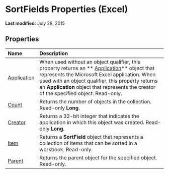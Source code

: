 
# SortFields Properties (Excel)

 **Last modified:** July 28, 2015


## Properties



|**Name**|**Description**|
|:-----|:-----|
| [Application](4c443cb0-bee2-e561-cfef-b0c6fb70ff49.md)|When used without an object qualifier, this property returns an  ** [Application](19b73597-5cf9-4f56-8227-b5211f657f6f.md)** object that represents the Microsoft Excel application. When used with an object qualifier, this property returns an **Application** object that represents the creator of the specified object. Read-only.|
| [Count](33225de8-3af3-b64b-4873-0c3d29609ca9.md)|Returns the number of objects in the collection. Read-only  **Long**.|
| [Creator](ffdbea4a-0e5f-49cb-0345-8d6ffe8d0eef.md)|Returns a 32-bit integer that indicates the application in which this object was created. Read-only  **Long**.|
| [Item](34500abd-7603-09ae-140b-111ac3aeb000.md)|Returns a  **SortField** object that represents a collection of items that can be sorted in a workbook. Read-only.|
| [Parent](66b972e9-5ec9-5c1c-5bea-a76b118b9d0d.md)|Returns the parent object for the specified object. Read-only.|
